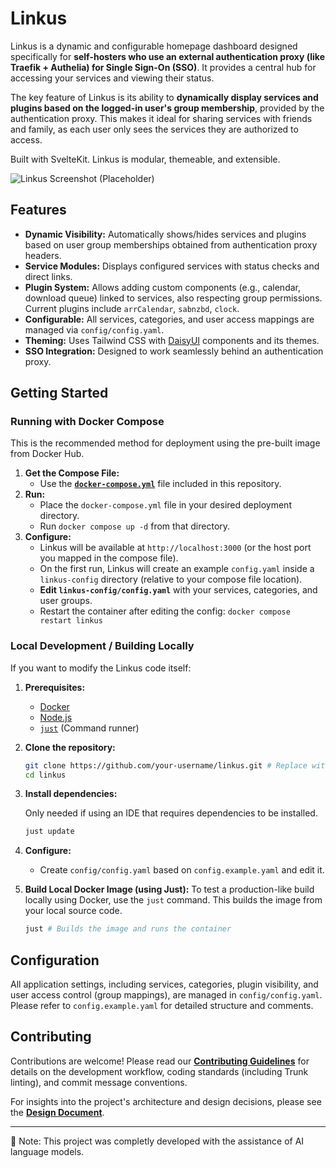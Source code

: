 # Linkus

Linkus is a dynamic and configurable homepage dashboard designed specifically for **self-hosters who use an external authentication proxy (like Traefik + Authelia) for Single Sign-On (SSO)**. It provides a central hub for accessing your services and viewing their status.

The key feature of Linkus is its ability to **dynamically display services and plugins based on the logged-in user's group membership**, provided by the authentication proxy. This makes it ideal for sharing services with friends and family, as each user only sees the services they are authorized to access.

Built with SvelteKit. Linkus is modular, themeable, and extensible.

![Linkus Screenshot (Placeholder)](placeholder.png) _<!-- TODO: Add a real screenshot -->_

## Features

- **Dynamic Visibility:** Automatically shows/hides services and plugins based on user group memberships obtained from authentication proxy headers.
- **Service Modules:** Displays configured services with status checks and direct links.
- **Plugin System:** Allows adding custom components (e.g., calendar, download queue) linked to services, also respecting group permissions. Current plugins include `arrCalendar`, `sabnzbd`, `clock`.
- **Configurable:** All services, categories, and user access mappings are managed via `config/config.yaml`.
- **Theming:** Uses Tailwind CSS with [DaisyUI](https://daisyui.com/) components and its themes.
- **SSO Integration:** Designed to work seamlessly behind an authentication proxy.

## Getting Started

### Running with Docker Compose

This is the recommended method for deployment using the pre-built image from Docker Hub.

1.  **Get the Compose File:**
    - Use the [**`docker-compose.yml`**](./docker-compose.yml) file included in this repository.
2.  **Run:**
    - Place the `docker-compose.yml` file in your desired deployment directory.
    - Run `docker compose up -d` from that directory.
3.  **Configure:**
    - Linkus will be available at `http://localhost:3000` (or the host port you mapped in the compose file).
    - On the first run, Linkus will create an example `config.yaml` inside a `linkus-config` directory (relative to your compose file location).
    - **Edit `linkus-config/config.yaml`** with your services, categories, and user groups.
    - Restart the container after editing the config: `docker compose restart linkus`

### Local Development / Building Locally

If you want to modify the Linkus code itself:

1.  **Prerequisites:**
    - [Docker](https://www.docker.com/)
    - [Node.js](https://nodejs.org/)
    - [`just`](https://github.com/casey/just) (Command runner)
2.  **Clone the repository:**

    ```bash
    git clone https://github.com/your-username/linkus.git # Replace with actual repo URL
    cd linkus
    ```

3.  **Install dependencies:**

    Only needed if using an IDE that requires dependencies to be installed.

    ```bash
    just update
    ```

4.  **Configure:**

    - Create `config/config.yaml` based on `config.example.yaml` and edit it.

5.  **Build Local Docker Image (using Just):**
    To test a production-like build locally using Docker, use the `just` command. This builds the image from your local source code.
    ```bash
    just # Builds the image and runs the container
    ```

## Configuration

All application settings, including services, categories, plugin visibility, and user access control (group mappings), are managed in `config/config.yaml`. Please refer to `config.example.yaml` for detailed structure and comments.

## Contributing

Contributions are welcome! Please read our [**Contributing Guidelines**](./CONTRIBUTING.md) for details on the development workflow, coding standards (including Trunk linting), and commit message conventions.

For insights into the project's architecture and design decisions, please see the [**Design Document**](./Design.md).

---

🤖 Note: This project was completly developed with the assistance of AI language models.
